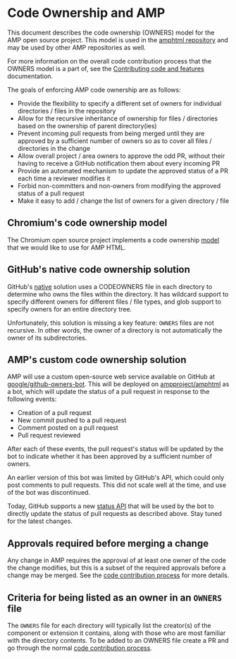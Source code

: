 # Code Ownership and AMP

This document describes the code ownership (OWNERS) model for the AMP open source
project.  This model is used in the [amphtml repository](https://github.com/ampproject/amphtml) and may be used by other AMP repositories as well.

For more information on the overall code contribution process that the OWNERS model is a part of, see the [Contributing code and features](https://github.com/ampproject/amphtml/blob/master/contributing/contributing-code.md) documentation.

The goals of enforcing AMP code ownership are as follows:

* Provide the flexibility to specify a different set of owners for individual
  directories / files in the repository
* Allow for the recursive inheritance of ownership for files / directories based
  on the ownership of parent directory(ies)
* Prevent incoming pull requests from being merged until they are approved by a
  sufficient number of owners so as to cover all files / directories in the
  change
* Allow overall project / area owners to approve the odd PR, without their
  having to receive a GitHub notification them about every incoming PR
* Provide an automated mechanism to update the approved status of a PR each time
  a reviewer modifies it
* Forbid non-committers and non-owners from modifying the approved status of a
  pull request
* Make it easy to add / change the list of owners for a given directory / file

## Chromium's code ownership model

The Chromium open source project implements a code ownership
[model](https://chromium.googlesource.com/chromium/src/+/master/docs/code_reviews.md#OWNERS-files)
that we would like to use for AMP HTML.

## GitHub's native code ownership solution

GitHub's [native](https://help.github.com/articles/about-code-owners/) solution
uses a CODEOWNERS file in each directory to determine who owns the files within
the directory. It has wildcard support to specify different owners for different
files / file types, and glob support to specify owners for an entire directory
tree.

Unfortunately, this solution is missing a key feature: `OWNERS` files are not
recursive. In other words, the owner of a directory is not automatically the
owner of its subdirectories.

## AMP's custom code ownership solution

AMP will use a custom open-source web service available on GitHub at
[google/github-owners-bot](https://github.com/google/github-owners-bot). This
will be deployed on [ampproject/amphtml](https://github.com/ampproject/amphtml)
as a bot, which will update the status of a pull request in response to the
following events:

* Creation of a pull request
* New commit pushed to a pull request
* Comment posted on a pull request
* Pull request reviewed

After each of these events, the pull request's status will be updated by the bot
to indicate whether it has been approved by a sufficient number of owners.

An earlier version of this bot was limited by GitHub's API, which could only
post comments to pull requests. This did not scale well at the time, and use of
the bot was discontinued.

Today, GitHub supports a new [status API](https://developer.github.com/v3/repos/statuses/)
that will be used by the bot to directly update the status of pull requests as
described above. Stay tuned for the latest changes.

## Approvals required before merging a change

Any change in AMP requires the approval of at least one owner of the code the change
modifies, but this is a subset of the required approvals before a change may be merged.
See the [code contribution process](./contributing-code.md) for more details.

## Criteria for being listed as an owner in an `OWNERS` file

The `OWNERS` file for each directory will typically list the creator(s) of
the component or extension it contains, along with those who are most familiar
with the directory contents.  To be added to an OWNERS file create a PR and
go through the normal [code contribution process](./contributing-code.md).
